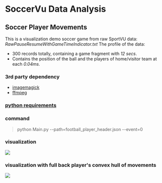 # SoccerVu Data Analysis

## Soccer Player Movements

This is a visualization demo soccer game from raw SportVU data: *RawPauseResumeWithGameTimeIndicator.txt*
The profile of the data:
* 300 records totally, containing a game fragment with *12 secs*.
* Contains the position of the ball and the players of home/visitor team at each *0.04ms*.

### 3rd party dependency
* [imagemagick](http://macappstore.org/imagemagick)
* [ffmpeg](https://trac.ffmpeg.org/wiki/CompilationGuide/MacOSX)

### [python requirements](https://github.ibm.com/ruiwcdl/soccervu/blob/master/requirements.txt)

### command
> python Main.py --path=football_player_header.json --event=0

### visualization 
![](https://github.com/ruiwcdl/soccervu/blob/master/soccer_small.gif)

### visualization with full back player's convex hull of movements
![](https://github.com/ruiwcdl/soccervu/blob/master/soccer-convexhull.gif)
